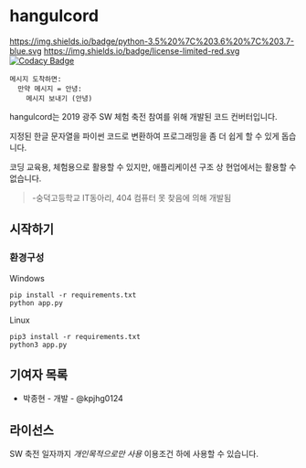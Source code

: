 hangulcord
====
https://img.shields.io/badge/python-3.5%20%7C%203.6%20%7C%203.7-blue.svg
https://img.shields.io/badge/license-limited-red.svg
[![Codacy Badge](https://api.codacy.com/project/badge/Grade/c814f3b50d4548eebcd52d6062d39d1a)](https://www.codacy.com/app/kpjhg0124/hangulcord?utm_source=github.com&amp;utm_medium=referral&amp;utm_content=404-sdok/hangulcord&amp;utm_campaign=Badge_Grade)

```
메시지 도착하면:
  만약 메시지 = 안녕:
    메시지 보내기 (안녕)
```

hangulcord는 2019 광주 SW 체험 축전 참여를 위해 개발된 코드 컨버터입니다.

지정된 한글 문자열을 파이썬 코드로 변환하여 프로그래밍을 좀 더 쉽게 할 수 있게 돕습니다.

코딩 교육용, 체험용으로 활용할 수 있지만, 애플리케이션 구조 상 현업에서는 활용할 수 없습니다.

> -숭덕고등학교 IT동아리, 404 컴퓨터 못 찾음에 의해 개발됨

시작하기
----

### 환경구성
Windows

```
pip install -r requirements.txt
python app.py
```

Linux

```
pip3 install -r requirements.txt
python3 app.py
```

기여자 목록
----
  * 박종현 - 개발 - @kpjhg0124
 
라이선스
----
SW 축전 일자까지 _개인목적으로만 사용_ 이용조건 하에 사용할 수 있습니다.